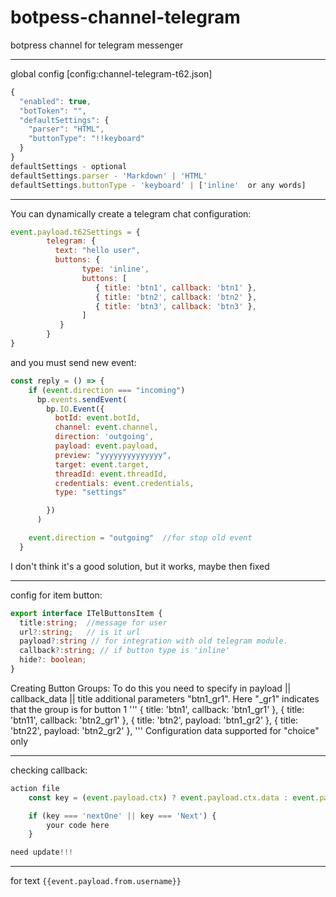 # botpess-channel-telegram
botpress channel for telegram messenger

----------

global config [config:channel-telegram-t62.json]
```js
{
  "enabled": true,
  "botToken": "",
  "defaultSettings": {
    "parser": "HTML",
    "buttonType": "!!keyboard"
  }
}
defaultSettings - optional
defaultSettings.parser - 'Markdown' | 'HTML'
defaultSettings.buttonType - 'keyboard' | ['inline'  or any words]
```

-------------------

You can dynamically create a telegram chat configuration:

```js
event.payload.t62Settings = {
        telegram: {
          text: "hello user",
          buttons: {
                type: 'inline',
                buttons: [
                   { title: 'btn1', callback: 'btn1' },
                   { title: 'btn2', callback: 'btn2' },
                   { title: 'btn3', callback: 'btn3' },
                ]
           }
        }
}
```
and you must send new event:
```js
const reply = () => {
    if (event.direction === "incoming")
      bp.events.sendEvent(
        bp.IO.Event({
          botId: event.botId,
          channel: event.channel,
          direction: 'outgoing',
          payload: event.payload,
          preview: "yyyyyyyyyyyyyy",
          target: event.target,
          threadId: event.threadId,
          credentials: event.credentials,
          type: "settings"

        })
      )

    event.direction = "outgoing"  //for stop old event
  }
```
I don't think it's a good solution, but it works, maybe then fixed

---------
config for item button:
```ts
export interface ITelButtonsItem {
  title:string;  //message for user
  url?:string;   // is it url
  payload?:string // for integration with old telegram module.
  callback?:string; // if button type is 'inline'
  hide?: boolean;
}
```
Creating Button Groups:
To do this you need to specify in payload || callback_data || title
additional parameters "btn1_gr1". Here "_gr1" indicates that the group is for button 1
'''
 { title: 'btn1', callback: 'btn1_gr1' },
 { title: 'btn11', callback: 'btn2_gr1' },
 { title: 'btn2', payload: 'btn1_gr2' },
 { title: 'btn22', payload: 'btn2_gr2' },
'''
Configuration data supported for "choice" only

--------
checking callback:
```js
action file
    const key = (event.payload.ctx) ? event.payload.ctx.data : event.payload.text

    if (key === 'nextOne' || key === 'Next') {
        your code here
    }

need update!!! 
```

--------- 
for text 
`
{{event.payload.from.username}}
`
